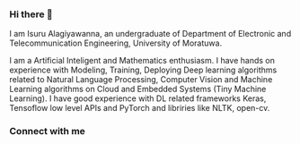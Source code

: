 ### Hi there 👋

I am Isuru Alagiyawanna, an undergraduate of Department of Electronic and Telecommunication Engineering, University of Moratuwa.

I am a Artificial Inteligent and Mathematics enthusiasm. I have hands on experience with Modeling, Training, Deploying Deep learning algorithms 
related to  Natural Language Processing, Computer Vision and Machine Learning algorithms on Cloud and Embedded Systems (Tiny Machine Learning). 
I have good experience with DL related frameworks Keras, Tensoflow low level APIs and PyTorch and libriries like NLTK, open-cv.

### Connect with me

